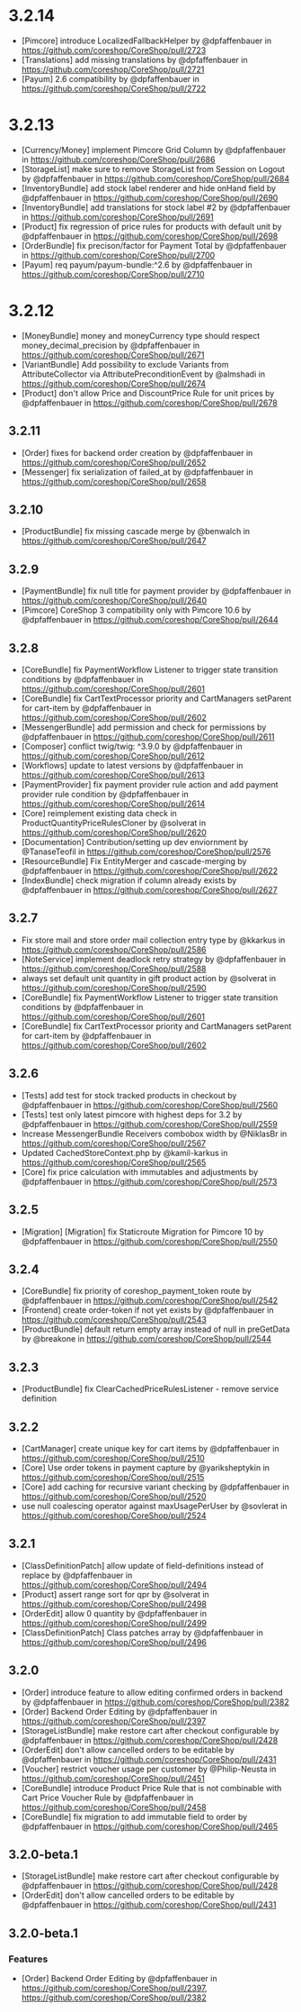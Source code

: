 # 3.2.14
* [Pimcore] introduce LocalizedFallbackHelper by @dpfaffenbauer in https://github.com/coreshop/CoreShop/pull/2723
* [Translations] add missing translations by @dpfaffenbauer in https://github.com/coreshop/CoreShop/pull/2721
* [Payum] 2.6 compatibility by @dpfaffenbauer in https://github.com/coreshop/CoreShop/pull/2722

# 3.2.13
* [Currency/Money] implement Pimcore Grid Column by @dpfaffenbauer in https://github.com/coreshop/CoreShop/pull/2686
* [StorageList] make sure to remove StorageList from Session on Logout by @dpfaffenbauer in https://github.com/coreshop/CoreShop/pull/2684
* [InventoryBundle] add stock label renderer and hide onHand field by @dpfaffenbauer in https://github.com/coreshop/CoreShop/pull/2690
* [InventoryBundle] add translations for stock label #2 by @dpfaffenbauer in https://github.com/coreshop/CoreShop/pull/2691
* [Product] fix regression of price rules for products with default unit by @dpfaffenbauer in https://github.com/coreshop/CoreShop/pull/2698
* [OrderBundle] fix precison/factor for Payment Total by @dpfaffenbauer in https://github.com/coreshop/CoreShop/pull/2700
* [Payum] req payum/payum-bundle:^2.6 by @dpfaffenbauer in https://github.com/coreshop/CoreShop/pull/2710

# 3.2.12
* [MoneyBundle] money and moneyCurrency type should respect money_decimal_precision by @dpfaffenbauer in https://github.com/coreshop/CoreShop/pull/2671
* [VariantBundle] Add possibility to exclude Variants from AttributeCollector via AttributePreconditionEvent by @almshadi in https://github.com/coreshop/CoreShop/pull/2674
* [Product] don't allow Price and DiscountPrice Rule for unit prices by @dpfaffenbauer in https://github.com/coreshop/CoreShop/pull/2678

## 3.2.11
* [Order] fixes for backend order creation by @dpfaffenbauer in https://github.com/coreshop/CoreShop/pull/2652
* [Messenger] fix serialization of failed_at by @dpfaffenbauer in https://github.com/coreshop/CoreShop/pull/2658

## 3.2.10
* [ProductBundle] fix missing cascade merge by @benwalch in https://github.com/coreshop/CoreShop/pull/2647

## 3.2.9
* [PaymentBundle] fix null title for payment provider by @dpfaffenbauer in https://github.com/coreshop/CoreShop/pull/2640
* [Pimcore] CoreShop 3 compatibility only with Pimcore 10.6 by @dpfaffenbauer in https://github.com/coreshop/CoreShop/pull/2644

## 3.2.8
* [CoreBundle] fix PaymentWorkflow Listener to trigger state transition conditions by @dpfaffenbauer in https://github.com/coreshop/CoreShop/pull/2601
* [CoreBundle] fix CartTextProcessor priority and CartManagers setParent for cart-item by @dpfaffenbauer in https://github.com/coreshop/CoreShop/pull/2602
* [MessengerBundle] add permission and check for permissions by @dpfaffenbauer in https://github.com/coreshop/CoreShop/pull/2611
* [Composer] conflict twig/twig: ^3.9.0 by @dpfaffenbauer in https://github.com/coreshop/CoreShop/pull/2612
* [Workflows] update to latest versions by @dpfaffenbauer in https://github.com/coreshop/CoreShop/pull/2613
* [PaymentProvider] fix payment provider rule action and add payment provider rule condition by @dpfaffenbauer in https://github.com/coreshop/CoreShop/pull/2614
* [Core] reimplement existing data check in ProductQuantityPriceRulesCloner by @solverat in https://github.com/coreshop/CoreShop/pull/2620
* [Documentation] Contribution/setting up dev enviornment by @TanaseTeofil in https://github.com/coreshop/CoreShop/pull/2576
* [ResourceBundle] Fix EntityMerger and cascade-merging by @dpfaffenbauer in https://github.com/coreshop/CoreShop/pull/2622
* [IndexBundle] check migration if column already exists by @dpfaffenbauer in https://github.com/coreshop/CoreShop/pull/2627

## 3.2.7
* Fix store mail and store order mail collection entry type by @kkarkus in https://github.com/coreshop/CoreShop/pull/2586
* [NoteService] implement deadlock retry strategy by @dpfaffenbauer in https://github.com/coreshop/CoreShop/pull/2588
* always set default unit quantity in gift product action by @solverat in https://github.com/coreshop/CoreShop/pull/2590
* [CoreBundle] fix PaymentWorkflow Listener to trigger state transition conditions by @dpfaffenbauer in https://github.com/coreshop/CoreShop/pull/2601
* [CoreBundle] fix CartTextProcessor priority and CartManagers setParent for cart-item by @dpfaffenbauer in https://github.com/coreshop/CoreShop/pull/2602

## 3.2.6
* [Tests] add test for stock tracked products in checkout by @dpfaffenbauer in https://github.com/coreshop/CoreShop/pull/2560
* [Tests] test only latest pimcore with highest deps for 3.2 by @dpfaffenbauer in https://github.com/coreshop/CoreShop/pull/2559
* Increase MessengerBundle Receivers combobox width by @NiklasBr in https://github.com/coreshop/CoreShop/pull/2567
* Updated CachedStoreContext.php by @kamil-karkus in https://github.com/coreshop/CoreShop/pull/2565
* [Core] fix price calculation with immutables and adjustments by @dpfaffenbauer in https://github.com/coreshop/CoreShop/pull/2573

## 3.2.5
* [Migration] [Migration] fix Staticroute Migration for Pimcore 10 by @dpfaffenbauer in https://github.com/coreshop/CoreShop/pull/2550

## 3.2.4
* [CoreBundle] fix priority of coreshop_payment_token route by @dpfaffenbauer in https://github.com/coreshop/CoreShop/pull/2542
* [Frontend] create order-token if not yet exists by @dpfaffenbauer in https://github.com/coreshop/CoreShop/pull/2543
* [ProductBundle] default return empty array instead of null in preGetData by @breakone in https://github.com/coreshop/CoreShop/pull/2544

## 3.2.3
* [ProductBundle] fix ClearCachedPriceRulesListener - remove service definition

## 3.2.2 
* [CartManager] create unique key for cart items by @dpfaffenbauer in https://github.com/coreshop/CoreShop/pull/2510
* [Core] Use order tokens in payment capture by @yariksheptykin in https://github.com/coreshop/CoreShop/pull/2515
* [Core] add caching for recursive variant checking by @dpfaffenbauer in https://github.com/coreshop/CoreShop/pull/2520
* use null coalescing operator against maxUsagePerUser by @sovlerat in https://github.com/coreshop/CoreShop/pull/2524

## 3.2.1
* [ClassDefinitionPatch] allow update of field-definitions instead of replace by @dpfaffenbauer in https://github.com/coreshop/CoreShop/pull/2494
* [Product] assert range sort for qpr by @solverat in https://github.com/coreshop/CoreShop/pull/2498
* [OrderEdit] allow 0 quantity by @dpfaffenbauer in https://github.com/coreshop/CoreShop/pull/2499
* [ClassDefinitionPatch] Class patches array by @dpfaffenbauer in https://github.com/coreshop/CoreShop/pull/2496

## 3.2.0

* [Order] introduce feature to allow editing confirmed orders in backend by @dpfaffenbauer in https://github.com/coreshop/CoreShop/pull/2382
* [Order] Backend Order Editing by @dpfaffenbauer in https://github.com/coreshop/CoreShop/pull/2397
* [StorageListBundle] make restore cart after checkout configurable by @dpfaffenbauer in https://github.com/coreshop/CoreShop/pull/2428
* [OrderEdit] don't allow cancelled orders to be editable by @dpfaffenbauer in https://github.com/coreshop/CoreShop/pull/2431
* [Voucher] restrict voucher usage per customer by @Philip-Neusta in https://github.com/coreshop/CoreShop/pull/2451
* [CoreBundle] introduce Product Price Rule that is not combinable with Cart Price Voucher Rule by @dpfaffenbauer in https://github.com/coreshop/CoreShop/pull/2458
* [CoreBundle] fix migration to add immutable field to order by @dpfaffenbauer in https://github.com/coreshop/CoreShop/pull/2465

## 3.2.0-beta.1

* [StorageListBundle] make restore cart after checkout configurable by @dpfaffenbauer in https://github.com/coreshop/CoreShop/pull/2428
* [OrderEdit] don't allow cancelled orders to be editable by @dpfaffenbauer in https://github.com/coreshop/CoreShop/pull/2431

## 3.2.0-beta.1

### Features

- [Order] Backend Order Editing by @dpfaffenbauer in https://github.com/coreshop/CoreShop/pull/2397, https://github.com/coreshop/CoreShop/pull/2382

